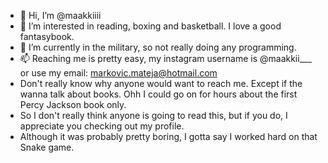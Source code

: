 - 👋 Hi, I’m @maakkiiii
- 👀 I’m interested in reading, boxing and basketball. I love a good fantasybook.
- 🌱 I’m currently in the military, so not really doing any programming.
- 📫 Reaching me is pretty easy, my instagram username is @maakkii___ or use my email: markovic.mateja@hotmail.com 
-  Don't really know why anyone would want to reach me. Except if the wanna talk about books. Ohh I could go on for hours about the first Percy Jackson book only.
-  So I don't really think anyone is going to read this, but if you do, I appreciate you checking out my profile.
-  Although it was probably pretty boring, I gotta say I worked hard on that Snake game.

<!---
maakkiiii/maakkiiii is a ✨ special ✨ repository because its `README.md` (this file) appears on your GitHub profile.
You can click the Preview link to take a look at your changes.
--->
